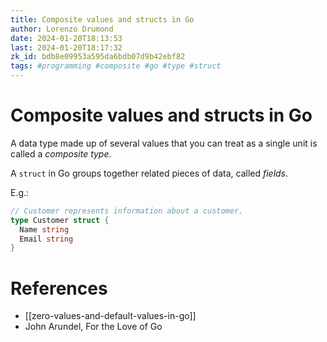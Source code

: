 ```yaml
---
title: Composite values and structs in Go
author: Lorenzo Drumond
date: 2024-01-20T18:13:53
last: 2024-01-20T18:17:32
zk_id: bdb8e09953a595da6bdb07d9b42ebf82
tags: #programming #composite #go #type #struct
---
```



# Composite values and structs in Go
A data type made up of several values that you can treat as a single unit is called a _composite type_.

A `struct` in Go groups together related pieces of data, called _fields_.

E.g.:
```go
// Customer represents information about a customer.
type Customer struct {
  Name string
  Email string
}
```

# References
- [[zero-values-and-default-values-in-go]]
- John Arundel, For the Love of Go
